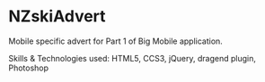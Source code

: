 # NZskiAdvert
Mobile specific advert for Part 1 of Big Mobile application.

Skills & Technologies used:
HTML5, CCS3, jQuery, dragend plugin, Photoshop
